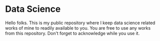 # Data Science

Hello folks. This is my public repository where I keep data science related works of mine to readily available to you. You are free to use any works from this repository. Don't forget to acknowledge while you use it.
